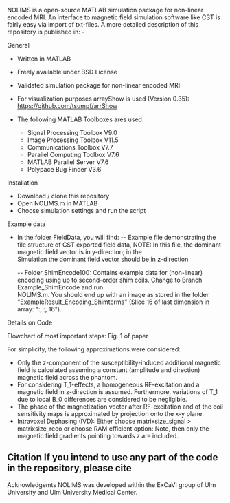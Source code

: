 NOLIMS is a open-source MATLAB simulation package for non-linear encoded MRI. An interface to magnetic field simulation software like CST is fairly easy via import of txt-files. A more detailed description of this repository is published in:
	-	

General
- Written in MATLAB
- Freely available under BSD License
- Validated simulation package for non-linear encoded MRI

- For visualization purposes arrayShow is used (Version 0.35): https://github.com/tsumpf/arrShow
- The following MATLAB Toolboxes ares used:
	- Signal Processing Toolbox V9.0
	- Image Processing Toolbox V11.5
	- Communications Toolbox V7.7
	- Parallel Computing Toolbox V7.6
	- MATLAB Parallel Server V7.6
	- Polypace Bug Finder V3.6

Installation
- Download / clone this repository
- Open NOLIMS.m in MATLAB
- Choose simulation settings and run the script

Example data
- In the folder FieldData, you will find:
	-- Example file demonstrating the file structure of CST exported field data, NOTE: In this file, the dominant magnetic field vector is in y-direction; in the 	  
           Simulation the dominant field vector should be in z-direction

	-- Folder ShimEncode100: Contains example data for (non-linear) encoding using up to second-order shim coils. Change to Branch Example_ShimEncode and run 	   
           NOLIMS.m. You should end up with an image as stored in the folder "ExampleResult_Encoding_Shimterms" (Slice 16 of last dimension in array: ":, :, 16").

Details on Code

Flowchart of most important steps:
Fig. 1 of paper

For simplicity, the following approximations were considered: 
- Only the z-component of the susceptibility-induced additional magnetic field is calculated assuming a constant (amplitude and direction) magnetic field across the phantom.
- For considering T_1-effects, a homogeneous RF-excitation and a magnetic field in z-direction is assumed. Furthermore, variations of T_1 due to local B_0 differences are considered to be negligible.
- The phase of the magnetization vector after RF-excitation and of the coil sensitivity maps is approximated by projection onto the x-y plane.
- Intravoxel Dephasing (IVD): Either choose matrixsize_signal > matrixsize_reco or choose RAM efficient option: Note, then only the magnetic field gradients pointing towards z are included. 

Citation
If you intend to use any part of the code in the repository, please cite
-

Acknowledgemts
NOLIMS was developed within the ExCaVI group of Ulm University and Ulm University Medical Center.
